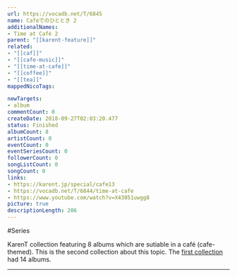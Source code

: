```yaml
---
url: https://vocadb.net/T/6845
name: Cafeでのひととき 2
additionalNames: 
- Time at Café 2
parent: "[[karent-feature]]"
related:
- "[[caf]]"
- "[[cafe-music]]"
- "[[time-at-cafe]]"
- "[[coffee]]"
- "[[tea]]"
mappedNicoTags:

newTargets:
- album
commentCount: 0
createDate: 2018-09-27T02:03:20.477
status: Finished
albumCount: 8
artistCount: 0
eventCount: 0
eventSeriesCount: 0
followerCount: 0
songListCount: 0
songCount: 0
links: 
- https://karent.jp/special/cafe13
- https://vocadb.net/T/6844/time-at-cafe
- https://www.youtube.com/watch?v=X43051uwgg8
picture: true
descriptionLength: 206
---
```


#Series

KarenT collection featuring 8 albums which are sutiable in a café (cafe-themed). This is the second collection about this topic. The [first collection](https://vocadb.net/T/6844/time-at-cafe) had 14 albums.

---

